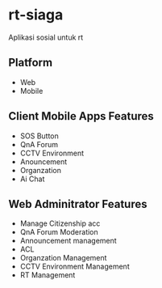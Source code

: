 # rt-siaga
Aplikasi sosial untuk rt

## Platform
- Web
- Mobile

## Client Mobile Apps Features
- SOS Button
- QnA Forum
- CCTV Environment
- Anouncement
- Organzation
- Ai Chat

## Web Adminitrator Features
- Manage Citizenship acc
- QnA Forum Moderation
- Announcement management
- ACL
- Organzation Management
- CCTV Environment Management
- RT Management
